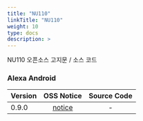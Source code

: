 ```yaml
---
title: "NU110"
linkTitle: "NU110"
weight: 10
type: docs
description: >
---
```


NU110 오픈소스 고지문 / 소스 코드

### Alexa Android

| Version | OSS Notice | Source Code |
|---|:---:|:---:|
| 0.9.0 | [notice](https://opensource.sktelecom.com/compliance_artifacts/nugu_nu110_alexa/android/0.9.0/Alexa_on_Nugu_android_0.9.0_OSS_Notice.html)  | - |